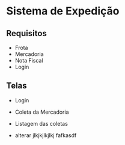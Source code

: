 # Sistema de Expedição

## Requisitos

- Frota
- Mercadoria
- Nota Fiscal
- Login

## Telas

- Login
- Coleta da Mercadoria
- Listagem das coletas

- alterar
jlkjkjlkjlkj
fafkasdf